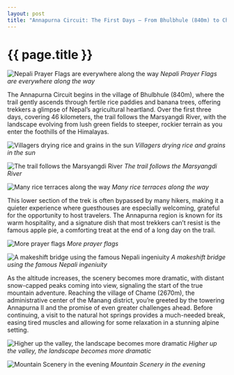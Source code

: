 ```yaml
---
layout: post
title: "Annapurna Circuit: The First Days – From Bhulbhule (840m) to Chame (2670m)"
---
```


# {{ page.title }}

![Nepali Prayer Flags are everywhere along the way](/assets/images/hiking/2023-11-16-annapurna-circuit-1/DSC03450.jpg)
*Nepali Prayer Flags are everywhere along the way*

The Annapurna Circuit begins in the village of Bhulbhule (840m), where the trail gently ascends through fertile rice paddies and banana trees, offering trekkers a glimpse of Nepal’s agricultural heartland. Over the first three days, covering 46 kilometers, the trail follows the Marsyangdi River, with the landscape evolving from lush green fields to steeper, rockier terrain as you enter the foothills of the Himalayas.

![Villagers drying rice and grains in the sun](/assets/images/hiking/2023-11-16-annapurna-circuit-1/DSC03453.jpg)
*Villagers drying rice and grains in the sun*

![The trail follows the Marsyangdi River](/assets/images/hiking/2023-11-16-annapurna-circuit-1/DSC03462.jpg)
*The trail follows the Marsyangdi River*

![Many rice terraces along the way](/assets/images/hiking/2023-11-16-annapurna-circuit-1/DSC03488.jpg)
*Many rice terraces along the way*

This lower section of the trek is often bypassed by many hikers, making it a quieter experience where guesthouses are especially welcoming, grateful for the opportunity to host travelers. The Annapurna region is known for its warm hospitality, and a signature dish that most trekkers can’t resist is the famous apple pie, a comforting treat at the end of a long day on the trail.

![More prayer flags](/assets/images/hiking/2023-11-16-annapurna-circuit-1/DSC03542.jpg)
*More prayer flags*

![A makeshift bridge using the famous Nepali ingeniuity](/assets/images/hiking/2023-11-16-annapurna-circuit-1/DSC03579.jpg)
*A makeshift bridge using the famous Nepali ingeniuity*

As the altitude increases, the scenery becomes more dramatic, with distant snow-capped peaks coming into view, signaling the start of the true mountain adventure. Reaching the village of Chame (2670m), the administrative center of the Manang district, you’re greeted by the towering Annapurna II and the promise of even greater challenges ahead. Before continuing, a visit to the natural hot springs provides a much-needed break, easing tired muscles and allowing for some relaxation in a stunning alpine setting.

![Higher up the valley, the landscape becomes more dramatic](/assets/images/hiking/2023-11-16-annapurna-circuit-1/DSC03722.jpg)
*Higher up the valley, the landscape becomes more dramatic*

![Mountain Scenery in the evening](/assets/images/hiking/2023-11-16-annapurna-circuit-1/DSC03749.jpg)
*Mountain Scenery in the evening*